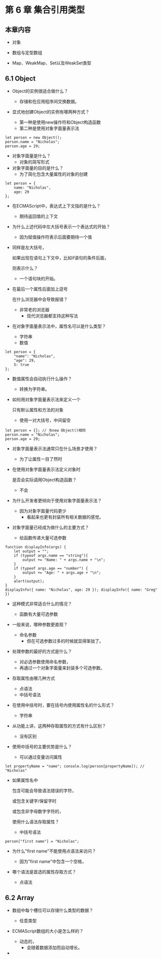 # 第 6 章 集合引用类型

## 本章内容

- 对象

- 数组与定型数组 

- Map、WeakMap、Set以及WeakSet类型

## **6.1 Object** 

- Object的实例很适合做什么？
  -  存储和在应用程序间交换数据。

- 显式地创建Object的实例有哪两种方式？
  - 第一种是使用new操作符和Object构造函数
  - 第二种是使用对象字面量表示法

```
let person = new Object(); 
person.name = "Nicholas"; 
person.age = 29;
```

- 对象字面量是什么？
  - 对象的简写形式
- 对象字面量的目的是什么？
  - 为了简化包含大量属性的对象的创建

```
let person = { 
	name: "Nicholas", 
	age: 29 
};
```

- 在ECMAScript中，表达式上下文指的是什么？

  - 期待返回值的上下文

- 为什么上述代码中左大括号表示一个表达式的开始？

  - 因为赋值操作符表示后面要期待一个值

- 同样是左大括号，

  如果出现在语句上下文中，比如if语句的条件后面，

  则表示什么？

  -  一个语句块的开始。 

- 在最后一个属性后面加上逗号

  在什么浏览器中会导致报错？

  - 非常老的浏览器
    - 现代浏览器都支持这种写法

- 在对象字面量表示法中，属性名可以是什么类型？

  - 字符串
  - 数值

```
let person = {
	"name": "Nicholas", 
	"age": 29, 
	5: true 
};
```

- 数值属性会自动执行什么操作？

  - 转换为字符串。 

- 如何用对象字面量表示法来定义一个

  只有默认属性和方法的对象

  - 使用一对大括号，中间留空

```
let person = {}; // 与new Object()相同 
person.name = "Nicholas";
person.age = 29;
```

- 对象字面量表示法通常只在什么场景才使用？
  - 为了让属性一目了然时 

- 在使用对象字面量表示法定义对象时

  是否会实际调用Object构造函数？

  - 不会

- 为什么开发者更倾向于使用对象字面量表示法？

  - 因为对象字面量代码更少
    - 看起来也更有封装所有相关数据的感觉。

- 对象字面量已经成为做什么的主要方式？
  - 给函数传递大量可选参数

```
function displayInfo(args) { 
	let output = ""; 
	if (typeof args.name == "string"){ 
		output += "Name: " + args.name + "\n"; 
	}
	if (typeof args.age == "number") { 
		output += "Age: " + args.age + "\n"; 
	}
	alert(output); 
}
displayInfo({ name: "Nicholas", age: 29 }); displayInfo({ name: "Greg" })
```

- 这种模式非常适合什么的情况？
  - 函数有大量可选参数
- 一般来说，哪种参数更直观？
  - 命名参数
    - 但在可选参数过多的时候就显得笨拙了。
- 处理参数的最好的方式是什么？
  - 对必选参数使用命名参数，
  - 再通过一个对象字面量来封装多个可选参数。 

- 存取属性由哪几种方式
  - 点语法
  - 中括号语法
- 在使用中括号时，要在括号内使用属性名的什么形式？
  - 字符串
- 从功能上讲，这两种存取属性的方式有什么区别？
  - 没有区别
- 使用中括号的主要优势是什么？
  - 可以通过变量访问属性

```
let propertyName = "name"; console.log(person[propertyName]); // "Nicholas"
```

- 如果属性名中

  包含可能会导致语法错误的字符，

  或包含关键字/保留字时

  或包含非字母数字字符的，

  使用什么语法存取属性？

  - 中括号语法

```
person["first name"] = "Nicholas";
```

- 为什么"first name"不能使用点语法来访问？
  - 因为"first name"中包含一个空格，

- 哪个语法是首选的属性存取方式？
  - 点语法

## **6.2** **Array** 

- 数组中每个槽位可以存储什么类型的数据？
  - 任意类型
- ECMAScript数组的大小是怎么样的？
  - 动态的，
    - 会随着数据添加而自动增长。 

- 